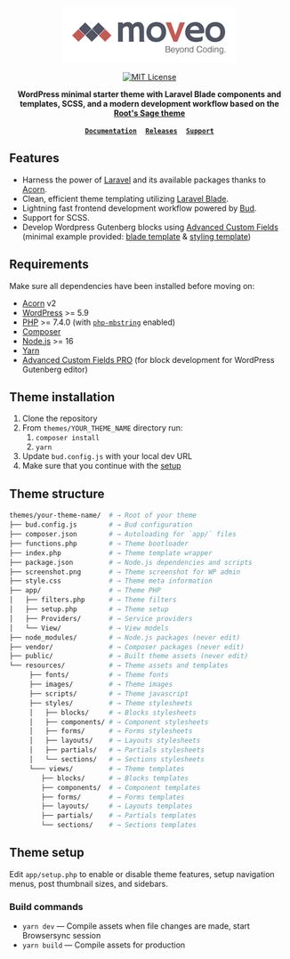 <p align="center">
  <a href="https://moveo.io/group">
    <img alt="Moveo" src="./wp-content/themes/moveo-starter-theme/screenshot.png" height="100">
  </a>
</p>

<p align="center">
  <a href="LICENSE.md">
    <img alt="MIT License" src="https://img.shields.io/github/license/roots/sage?color=%23525ddc&style=flat-square" />
  </a>
</p>

<p align="center">
  <strong>WordPress minimal starter theme with Laravel Blade components and templates, SCSS, and a modern development workflow based on the <a href="https://roots.io/sage/"><strong>Root's Sage theme</strong></a> </strong>
</p>

<p align="center">
 <a href="https://docs.roots.io/sage/10.x/installation/"><strong><code>Documentation</code></strong></a> &nbsp;&nbsp; <a href="https://github.com/roots/sage/releases"><strong><code>Releases</code></strong></a> &nbsp;&nbsp; <a href="https://discourse.roots.io/"><strong><code>Support</code></strong></a>
</p>

## Features

- Harness the power of [Laravel](https://laravel.com) and its available packages thanks to [Acorn](https://github.com/roots/acorn).
- Clean, efficient theme templating utilizing [Laravel Blade](https://laravel.com/docs/master/blade).
- Lightning fast frontend development workflow powered by [Bud](https://bud.js.org/).
- Support for SCSS.
- Develop Wordpress Gutenberg blocks using [Advanced Custom Fields](https://www.advancedcustomfields.com/) (minimal example provided: [blade template](./resources/views/blocks/testimonial.blade.php) & [styling template](./resources/styles/blocks/testimonial.scss))

## Requirements

Make sure all dependencies have been installed before moving on:

- [Acorn](https://docs.roots.io/acorn/2.x/installation/) v2
- [WordPress](https://wordpress.org/) >= 5.9
- [PHP](https://secure.php.net/manual/en/install.php) >= 7.4.0 (with [`php-mbstring`](https://secure.php.net/manual/en/book.mbstring.php) enabled)
- [Composer](https://getcomposer.org/download/)
- [Node.js](http://nodejs.org/) >= 16
- [Yarn](https://yarnpkg.com/en/docs/install)
- [Advanced Custom Fields PRO](https://www.advancedcustomfields.com/pro/) (for block development for WordPress Gutenberg editor)

## Theme installation

1. Clone the repository
2. From `themes/YOUR_THEME_NAME` directory run:
   1. `composer install`
   1. `yarn`
3. Update `bud.config.js` with your local dev URL
4. Make sure that you continue with the [setup](#theme-setup)

## Theme structure

```sh
themes/your-theme-name/  # → Root of your theme
├── bud.config.js        # → Bud configuration
├── composer.json        # → Autoloading for `app/` files
├── functions.php        # → Theme bootloader
├── index.php            # → Theme template wrapper
├── package.json         # → Node.js dependencies and scripts
├── screenshot.png       # → Theme screenshot for WP admin
├── style.css            # → Theme meta information
├── app/                 # → Theme PHP
│   ├── filters.php      # → Theme filters
│   ├── setup.php        # → Theme setup
│   ├── Providers/       # → Service providers
│   └── View/            # → View models
├── node_modules/        # → Node.js packages (never edit)
├── vendor/              # → Composer packages (never edit)
├── public/              # → Built theme assets (never edit)
└── resources/           # → Theme assets and templates
     ├── fonts/          # → Theme fonts
     ├── images/         # → Theme images
     ├── scripts/        # → Theme javascript
     ├── styles/         # → Theme stylesheets
     │   ├── blocks/     # → Blocks stylesheets
     │   ├── components/ # → Component stylesheets
     │   ├── forms/      # → Forms stylesheets
     │   ├── layouts/    # → Layouts stylesheets
     │   ├── partials/   # → Partials stylesheets
     │   └── sections/   # → Sections stylesheets
     └─── views/         # → Theme templates
        ├── blocks/      # → Blocks templates
        ├── components/  # → Component templates
        ├── forms/       # → Forms templates
        ├── layouts/     # → Layouts templates
        ├── partials/    # → Partials templates
        └── sections/    # → Sections templates
```

## Theme setup

Edit `app/setup.php` to enable or disable theme features, setup navigation menus, post thumbnail sizes, and sidebars.

### Build commands

- `yarn dev` — Compile assets when file changes are made, start Browsersync session
- `yarn build` — Compile assets for production

